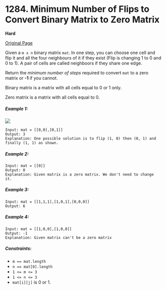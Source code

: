 # 1284. Minimum Number of Flips to Convert Binary Matrix to Zero Matrix

**Hard**

[Original Page](https://leetcode.com/problems/minimum-number-of-flips-to-convert-binary-matrix-to-zero-matrix/)

Given a `m x n` binary matrix `mat`. In one step, you can choose one cell and flip it and all the four neighbours of it if they exist (Flip is changing 1 to 0 and 0 to 1). A pair of cells are called neighboors if they share one edge.

Return the _minimum number of steps_ required to convert `mat` to a zero matrix or __-1__ if you cannot.

Binary matrix is a matrix with all cells equal to 0 or 1 only.

Zero matrix is a matrix with all cells equal to 0.

##### Example 1:
![](https://assets.leetcode.com/uploads/2019/11/28/matrix.png)
```
Input: mat = [[0,0],[0,1]]
Output: 3
Explanation: One possible solution is to flip (1, 0) then (0, 1) and finally (1, 1) as shown.
```

##### Example 2:
```
Input: mat = [[0]]
Output: 0
Explanation: Given matrix is a zero matrix. We don't need to change it.
```

##### Example 3:
```
Input: mat = [[1,1,1],[1,0,1],[0,0,0]]
Output: 6
```

##### Example 4:
```
Input: mat = [[1,0,0],[1,0,0]]
Output: -1
Explanation: Given matrix can't be a zero matrix
```

##### Constraints:
- `m == mat.length`
- `n == mat[0].length`
- `1 <= m <= 3`
- `1 <= n <= 3`
- `mat[i][j]` is 0 or 1.
